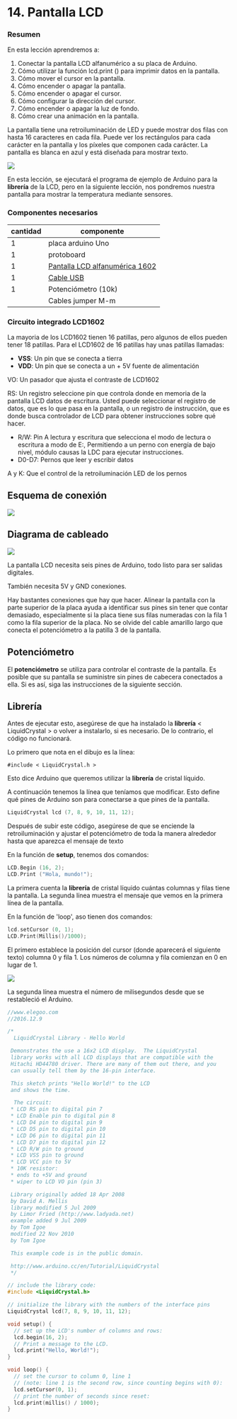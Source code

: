 # 14. Pantalla LCD

### Resumen

En esta lección aprendremos a:

1. Conectar la pantalla LCD alfanumérico a su placa de Arduino.
2. Cómo utilizar la función lcd.print () para imprimir datos en la pantalla.
3. Cómo mover el cursor en la pantalla.
4. Cómo encender o apagar la pantalla.
5. Cómo encender o apagar el cursor.
6. Cómo configurar la dirección del cursor.
7. Cómo encender o apagar la luz de fondo.
8. Cómo crear una animación en la pantalla.

La pantalla tiene una retroiluminación de LED y puede mostrar dos filas con hasta 16 caracteres en cada fila. Puede ver los rectángulos para cada carácter en la pantalla y los píxeles que componen cada carácter. La pantalla es blanca en azul y está diseñada para mostrar texto.

![](media/image109.png)

En esta lección, se ejecutará el programa de ejemplo de Arduino para la **librería** de la LCD, pero en la siguiente lección, nos pondremos nuestra pantalla para mostrar la temperatura mediante sensores.

### Componentes necesarios

| cantidad | componente                                                                        |
| -------- | --------------------------------------------------------------------------------- |
| 1        | placa arduino Uno                                                                 |
| 1        | protoboard                                                                        |
| 1        | [Pantalla LCD alfanumérica 1602](https://www.arduino.cc/en/Main/ArduinoLCDShield) |
| 1        | [Cable USB](https://www.arduino.cc/en/Main/USBCable)                              |
| 1        | Potenciómetro (10k)                                                               |
|          | Cables jumper M-m                                                                 |

### Circuito integrado LCD1602

La mayoria de los LCD1602 tienen 16 patillas, pero algunos de ellos pueden tener 18 patillas. Para el LCD1602 de 16 patillas hay unas patillas llamadas:

- **VSS**: Un pin que se conecta a tierra
- **VDD**: Un pin que se conecta a un + 5V fuente de alimentación

VO: Un pasador que ajusta el contraste de LCD1602

RS: Un registro seleccione pin que controla donde en memoria de la pantalla LCD datos de escritura. Usted puede seleccionar el registro de datos, que es lo que pasa en la pantalla, o un registro de instrucción, que es donde busca controlador de LCD para obtener instrucciones sobre qué hacer.

- R/W: Pin A lectura y escritura que selecciona el modo de lectura o escritura a modo de E:, Permitiendo a un perno con energía de bajo nivel, módulo causas la LDC para ejecutar instrucciones.
- D0-D7: Pernos que leer y escribir datos

A y K: Que el control de la retroiluminación LED de los pernos

## Esquema de conexión

![](media/image110.jpeg)

## Diagrama de cableado

![](media/image111.jpeg)

La pantalla LCD necesita seis pines de Arduino, todo listo para ser salidas digitales.

También necesita 5V y GND conexiones.

Hay bastantes conexiones que hay que hacer. Alinear la pantalla con la parte superior de la placa ayuda a identificar sus pines sin tener que contar demasiado, especialmente si la placa tiene sus filas numeradas con la fila 1 como la fila superior de la placa. No se olvide del cable amarillo largo que conecta el potenciómetro a la patilla 3 de la pantalla.

## Potenciómetro

El **potenciómetro** se utiliza para controlar el contraste de la pantalla. Es posible que su pantalla se suministre sin pines de cabecera conectados a ella. Si es así, siga las instrucciones de la siguiente sección.

## Librería

Antes de ejecutar esto, asegúrese de que ha instalado la **librería** < LiquidCrystal > o volver a instalarlo, si es necesario. De lo contrario, el código no funcionará.

Lo primero que nota en el dibujo es la línea:

```arduino
#include < LiquidCrystal.h >
```

Esto dice Arduino que queremos utilizar la **librería** de cristal líquido.

A continuación tenemos la línea que teníamos que modificar. Esto define qué pines de Arduino son para conectarse a que pines de la pantalla.

```c
LiquidCrystal lcd (7, 8, 9, 10, 11, 12);
```

Después de subir este código, asegúrese de que se enciende la retroiluminación y ajustar el potenciómetro de toda la manera alrededor hasta que aparezca el mensaje de texto

En la función de **setup**, tenemos dos comandos:

```c
LCD.Begin (16, 2);
LCD.Print ("Hola, mundo!");
```

La primera cuenta la **librería** de cristal líquido cuántas columnas y filas tiene la pantalla. La segunda línea muestra el mensaje que vemos en la primera línea de la pantalla.

En la función de 'loop', aso tienen dos comandos:

```c
lcd.setCursor (0, 1);
LCD.Print(Millis()/1000);
```

El primero establece la posición del cursor (donde aparecerá el siguiente texto) columna 0 y fila 1. Los números de columna y fila comienzan en 0 en lugar de 1.

![](media/image112.png)

La segunda línea muestra el número de milisegundos desde que se restableció el Arduino.

```c
//www.elegoo.com
//2016.12.9

/*
  LiquidCrystal Library - Hello World

 Demonstrates the use a 16x2 LCD display.  The LiquidCrystal
 library works with all LCD displays that are compatible with the
 Hitachi HD44780 driver. There are many of them out there, and you
 can usually tell them by the 16-pin interface.

 This sketch prints "Hello World!" to the LCD
 and shows the time.

  The circuit:
 * LCD RS pin to digital pin 7
 * LCD Enable pin to digital pin 8
 * LCD D4 pin to digital pin 9
 * LCD D5 pin to digital pin 10
 * LCD D6 pin to digital pin 11
 * LCD D7 pin to digital pin 12
 * LCD R/W pin to ground
 * LCD VSS pin to ground
 * LCD VCC pin to 5V
 * 10K resistor:
 * ends to +5V and ground
 * wiper to LCD VO pin (pin 3)

 Library originally added 18 Apr 2008
 by David A. Mellis
 library modified 5 Jul 2009
 by Limor Fried (http://www.ladyada.net)
 example added 9 Jul 2009
 by Tom Igoe
 modified 22 Nov 2010
 by Tom Igoe

 This example code is in the public domain.

 http://www.arduino.cc/en/Tutorial/LiquidCrystal
 */

// include the library code:
#include <LiquidCrystal.h>

// initialize the library with the numbers of the interface pins
LiquidCrystal lcd(7, 8, 9, 10, 11, 12);

void setup() {
  // set up the LCD's number of columns and rows:
  lcd.begin(16, 2);
  // Print a message to the LCD.
  lcd.print("Hello, World!");
}

void loop() {
  // set the cursor to column 0, line 1
  // (note: line 1 is the second row, since counting begins with 0):
  lcd.setCursor(0, 1);
  // print the number of seconds since reset:
  lcd.print(millis() / 1000);
}
```
